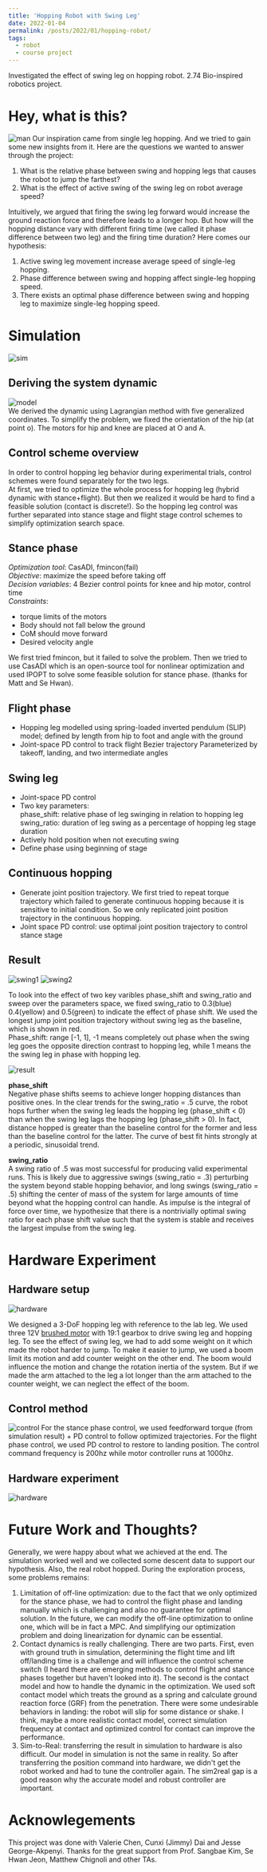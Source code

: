 ```yaml
---
title: 'Hopping Robot with Swing Leg'
date: 2022-01-04
permalink: /posts/2022/01/hopping-robot/
tags:
  - robot
  - course project
---
```


Investigated the effect of swing leg on hopping robot. 2.74 Bio-inspired robotics project.

Hey, what is this?
====
![man](/images/hopping-robot/idea.png "single leg hopping")
Our inspiration came from single leg hopping. And we tried to gain some new insights from it. Here are the questions we wanted to answer through the project:
1. What is the relative phase between swing and hopping legs that causes the robot to jump the farthest?
2. What is the effect of active swing of the swing leg on robot average speed?

Intuitively, we argued that firing the swing leg forward would increase the ground reaction force and therefore leads to a longer hop. But how will the hopping distance vary with different firing time (we called it phase difference between two leg) and the firing time duration? Here comes our hypothesis:
1. Active swing leg movement increase average speed of single-leg hopping.
2. Phase difference between swing and hopping affect single-leg hopping speed.
3. There exists an optimal phase difference between swing and hopping leg to maximize single-leg hopping speed.

Simulation
===

![sim](/images/hopping-robot/simulation.png "Hopping with swing leg")

Deriving the system dynamic
---
![model](/images/hopping-robot/model.png "Simulation model")  
We derived the dynamic using Lagrangian method with five generalized coordinates. To simplify the problem, we fixed the orientation of the hip (at point o). The motors for hip and knee are placed at O and A.

Control scheme overview
---
In order to control hopping leg behavior during experimental trials, control schemes were found separately for the two legs.  
At first, we tried to optimize the whole process for hopping leg (hybrid dynamic with stance+flight). But then we realized it would be hard to find a feasible solution (contact is discrete!). So the hopping leg control was further separated into stance stage and flight stage control schemes to simplify optimization search space.

Stance phase
---
*Optimization tool*: CasADI, fmincon(fail)  
*Objective*: maximize the speed before taking off  
*Decision variables*: 4 Bezier control points for knee and hip motor, control time  
*Constraints*:
* torque limits of the motors
* Body should not fall below the ground
* CoM should move forward
* Desired velocity angle

We first tried fmincon, but it failed to solve the problem. Then we tried to use CasADI which is an open-source tool for nonlinear optimization and used IPOPT to solve some feasible solution for stance phase. (thanks for Matt and Se Hwan).

Flight phase
---
* Hopping leg modelled using spring-loaded inverted pendulum (SLIP) model; defined by length from hip to foot and angle with the ground
* Joint-space PD control to track flight Bezier trajectory Parameterized by takeoff, landing, and two intermediate angles

Swing leg
---
* Joint-space PD control
* Two key parameters:  
  phase_shift: relative phase of leg swinging in relation to hopping leg  
  swing_ratio: duration of leg swing as a percentage of hopping leg stage duration
* Actively hold position when not executing swing
* Define phase using beginning of stage

Continuous hopping
---
* Generate joint position trajectory. We first tried to repeat torque trajectory which failed to generate continuous hopping because it is sensitive to initial condition. So we only replicated joint position trajectory in the continuous hopping.
* Joint space PD control: use optimal joint position trajectory to control stance stage

Result
---
![swing1](\../images/hopping-robot/Success_swing_hop_20220104162457.gif "Out phase swing leg to maximize distance")
![swing2](\../images/hopping-robot/Swing_in_phase_20220104162410.gif "In phase swing leg to minimize distance")

To look into the effect of two key varibles phase_shift and swing_ratio and sweep over the parameters space, we fixed swing_ratio to 0.3(blue) 0.4(yellow) and 0.5(green) to indicate the effect of phase shift. We used the longest jump joint position trajectory without swing leg as the baseline, which is shown in red.  
Phase_shift: range [-1, 1], -1 means completely out phase when the swing leg goes the opposite direction contrast to hopping leg, while 1 means the the swing leg in phase with hopping leg.

![result](/images/hopping-robot/Phase%20vs%20distance%20345.png)

**phase_shift**  
Negative phase shifts seems to achieve longer hopping distances than positive ones. In the clear trends for the swing_ratio = .5 curve, the robot hops further when the swing leg leads the hopping leg (phase_shift < 0) than when the swing leg lags the hopping leg (phase_shift > 0). In fact, distance hopped is greater than the baseline control for the former and less than the baseline control for the latter. The curve of best fit hints strongly at a periodic, sinusoidal trend.

**swing_ratio**  
A swing ratio of .5 was most successful for producing valid experimental runs. This is likely due to aggressive swings (swing_ratio = .3) perturbing the system beyond stable hopping behavior, and long swings (swing_ratio = .5) shifting the center of mass of the system for large amounts of time beyond what the hopping control can handle. As impulse is the integral of force over time, we hypothesize that there is a nontrivially optimal swing ratio for each phase shift value such that the system is stable and receives the largest impulse from the swing leg.

Hardware Experiment
===

Hardware setup
---
![hardware](/images/hopping-robot/hardware_model.png)

We designed a 3-DoF hopping leg with reference to the lab leg. We used three 12V [brushed motor](https://www.pololu.com/product/2822) with 19:1 gearbox to drive swing leg and hopping leg. To see the effect of swing leg, we had to add some weight on it which made the robot harder to jump. To make it easier to jump, we used a boom limit its motion and add counter weight on the other end. The boom would influence the motion and change the rotation inertia of the system. But if we made the arm attached to the leg a lot longer than the arm attached to the counter weight, we can neglect the effect of the boom.

Control method
---
![control](/images/hopping-robot/control.png)
For the stance phase control, we used feedforward torque (from simulation result) + PD control to follow optimized trajectories. For the flight phase control, we used PD control to restore to landing position. The control command frequency is 200hz while motor controller runs at 1000hz.

Hardware experiment
---
![hardware](/images/hopping%20robot/SingleLegHopping_20220108185150.gif)


Future Work and Thoughts?
====
Generally, we were happy about what we achieved at the end. The simulation worked well and we collected some descent data to support our hypothesis. Also, the real robot hopped. During the exploration process, some problems remains:
1. Limitation of off-line optimization: due to the fact that we only optimized for the stance phase, we had to control the flight phase and landing manually which is challenging and also no guarantee for optimal solution. In the future, we can modify the off-line optimization to online one, which will be in fact a MPC. And simplifying our optimization problem and doing linearization for dynamic can be essential.
2. Contact dynamics is really challenging. There are two parts. First, even with ground truth in simulation, determining the flight time and lift off/landing time is a challenge and will influence the control scheme switch (I heard there are emerging methods to control flight and stance phases together but haven't looked into it). The second is the contact model and how to handle the dynamic in the optimization. We used soft contact model which treats the ground as a spring and calculate ground reaction force (GRF) from the penetration. There were some undesirable behaviors in landing: the robot will slip for some distance or shake. I think, maybe a more realistic contact model, correct simulation frequency at contact and optimized control for contact can improve the performance.
3. Sim-to-Real: transferring the result in simulation to hardware is also difficult. Our model in simulation is not the same in reality. So after transferring the position command into hardware, we didn't get the robot worked and had to tune the controller again. The sim2real gap is a good reason why the accurate model and robust controller are important.

Acknowlegements
====
This project was done with Valerie Chen, Cunxi (Jimmy) Dai and Jesse George-Akpenyi. Thanks for the great support from Prof. Sangbae Kim, Se Hwan Jeon, Matthew Chignoli and other TAs.
